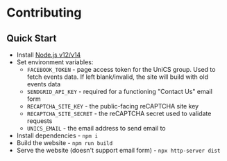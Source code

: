 # Contributing

## Quick Start

- Install [Node.js v12/v14](https://nodejs.org/)
- Set environment variables:
	- `FACEBOOK_TOKEN` - page access token for the UniCS group. Used to fetch events data. If left blank/invalid, the site will build with old events data
	- `SENDGRID_API_KEY` - required for a functioning "Contact Us" email form
	- `RECAPTCHA_SITE_KEY` - the public-facing reCAPTCHA site key
	- `RECAPTCHA_SITE_SECRET` - the reCAPTCHA secret used to validate requests
	- `UNICS_EMAIL` - the email address to send email to
- Install dependencies - `npm i`
- Build the website - `npm run build`
- Serve the website (doesn't support email form) - `npx http-server dist`